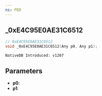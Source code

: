 ```yaml
---
ns: PED
---
```

## _0xE4C95E0AE31C6512

```c
// 0xE4C95E0AE31C6512
void _0xE4C95E0AE31C6512(Any p0, Any p1);
```

```
NativeDB Introduced: v1207
```

## Parameters
* **p0**:
* **p1**:

